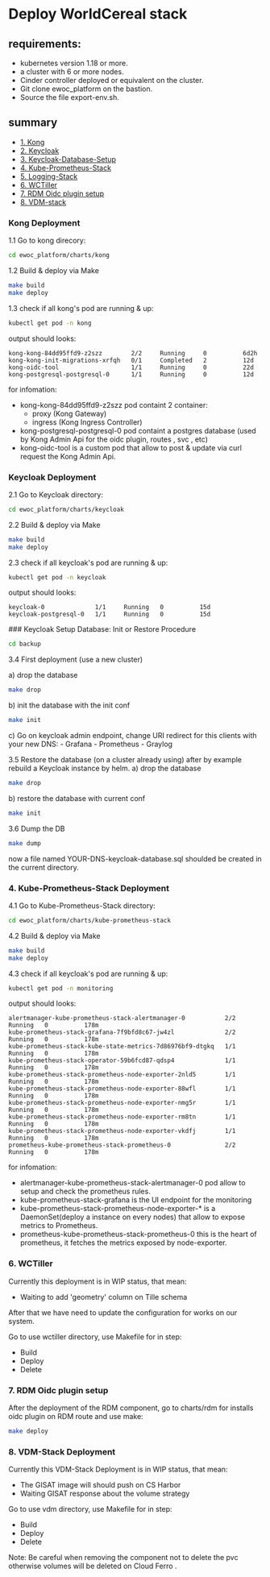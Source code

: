# Deploy WorldCereal stack

## requirements:

- kubernetes version 1.18 or more.
- a cluster with 6 or more nodes.
- Cinder controller deployed or equivalent on the cluster.
- Git clone ewoc_platform on the bastion.
- Source the file export-env.sh.

## summary


- [1. Kong](#kong-deployment)
- [2. Keycloak](#keycloak-deployment)
- [3. Keycloak-Database-Setup](#keycloak-setup-database-init-or-restore-procedure)
- [4. Kube-Prometheus-Stack](#kube-prometheus-stack-deployment)
- [5. Logging-Stack](#./charts/logging/readMe.md#deploy-log-stack-worldcereal)
- [6. WCTiller](#)
- [7. RDM Oidc plugin setup](#rdm-oidc-plugin-setup)
- [8. VDM-stack](#)


### Kong Deployment 

1.1 Go to kong direcory:
```sh
cd ewoc_platform/charts/kong  
```

1.2 Build & deploy via Make
```sh
make build
make deploy
```
1.3 check if all kong's pod are running & up:
```sh
kubectl get pod -n kong
```
output should looks:
```
kong-kong-84dd95ffd9-z2szz        2/2     Running     0          6d2h
kong-kong-init-migrations-xrfqh   0/1     Completed   2          12d
kong-oidc-tool                    1/1     Running     0          22d
kong-postgresql-postgresql-0      1/1     Running     0          12d

```
for infomation: 
- kong-kong-84dd95ffd9-z2szz pod containt 2 container:
    - proxy (Kong Gateway)
    - ingress (Kong Ingress Controller)
- kong-postgresql-postgresql-0 pod  containt a postgres database (used by Kong Admin Api for the oidc plugin, routes , svc , etc)
- kong-oidc-tool is a custom pod that allow to post & update via curl request the Kong Admin Api.

### Keycloak Deployment 

2.1 Go to Keycloak directory:
```sh
cd ewoc_platform/charts/keycloak  
```

2.2 Build & deploy via Make
```sh
make build
make deploy
```
2.3 check if all keycloak's pod are running & up:
```sh
kubectl get pod -n keycloak
```
output should looks:
```
keycloak-0              1/1     Running   0          15d
keycloak-postgresql-0   1/1     Running   0          15d
```

### Keycloak Setup Database: Init or Restore Procedure
```sh
cd backup
```

3.4 First deployment (use a new cluster)

a) drop the database
```sh
make drop
```
b) init the database with the init conf
```sh
make init
```

c) Go on keycloak admin endpoint, change URI redirect for this clients with your new DNS:
    - Grafana
    - Prometheus
    - Graylog


3.5 Restore the database (on a cluster already using) after by example rebuild a Keycloak instance by helm.
a) drop the database
```sh
make drop
```
b) restore the database with current conf
```sh
make init
```

3.6 Dump the DB 

```sh
make dump
```
now a file named YOUR-DNS-keycloak-database.sql shoulded be created in the current directory.


### 4. Kube-Prometheus-Stack Deployment
4.1 Go to Kube-Prometheus-Stack directory:
```sh
cd ewoc_platform/charts/kube-prometheus-stack  
```

4.2 Build & deploy via Make
```sh
make build
make deploy
```
4.3 check if all keycloak's pod are running & up:
```sh
kubectl get pod -n monitoring
```
output should looks:
```
alertmanager-kube-prometheus-stack-alertmanager-0           2/2     Running   0          178m
kube-prometheus-stack-grafana-7f9bfd8c67-jw4zl              2/2     Running   0          178m
kube-prometheus-stack-kube-state-metrics-7d86976bf9-dtgkq   1/1     Running   0          178m
kube-prometheus-stack-operator-59b6fcd87-qdsp4              1/1     Running   0          178m
kube-prometheus-stack-prometheus-node-exporter-2nld5        1/1     Running   0          178m
kube-prometheus-stack-prometheus-node-exporter-88wfl        1/1     Running   0          178m
kube-prometheus-stack-prometheus-node-exporter-nmg5r        1/1     Running   0          178m
kube-prometheus-stack-prometheus-node-exporter-rm8tn        1/1     Running   0          178m
kube-prometheus-stack-prometheus-node-exporter-vkdfj        1/1     Running   0          178m
prometheus-kube-prometheus-stack-prometheus-0               2/2     Running   0          178m
```
for infomation: 
- alertmanager-kube-prometheus-stack-alertmanager-0 pod allow to setup and check the prometheus rules.
- kube-prometheus-stack-grafana is the UI endpoint for the monitoring 
- kube-prometheus-stack-prometheus-node-exporter-* is a DaemonSet(deploy a instance on every nodes) that allow to expose metrics to Prometheus. 
- prometheus-kube-prometheus-stack-prometheus-0  this is the heart of prometheus, it fetches the metrics exposed by node-exporter.

### 6. WCTiller
Currently this deployment is in WIP status, that mean:
- Waiting to add 'geometry' column on Tille schema

After that we have need to update the configuration for works on our system.

Go to use wctiller directory, use Makefile for in step:
- Build
- Deploy
- Delete


### 7. RDM Oidc plugin setup

After the deployment of the RDM component, go to charts/rdm for installs oidc plugin on RDM route and use make:
```sh
make deploy
```

### 8. VDM-Stack Deployment

Currently this  VDM-Stack Deployment is in WIP status, that mean:
- The GISAT image will should push on CS Harbor
- Waiting GISAT response about the volume strategy


Go to use vdm directory, use Makefile for in step:
- Build
- Deploy
- Delete

Note:
Be careful when removing the component not to delete the pvc otherwise volumes will be deleted on Cloud Ferro .

